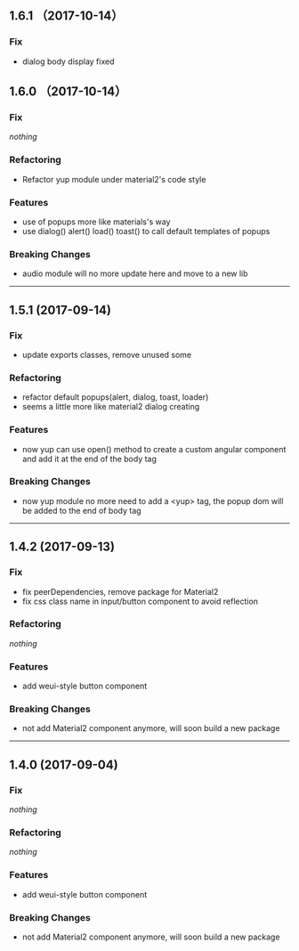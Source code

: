 ## 1.6.1 （2017-10-14）
### Fix
* dialog body display fixed

## 1.6.0 （2017-10-14）
### Fix
*nothing*
### Refactoring
* Refactor yup module under material2's code style
### Features
* use of popups more like materials's way
* use dialog() alert() load() toast() to call default templates of popups
### Breaking Changes
* audio module will no more update here and move to a new lib

<hr />

## 1.5.1 (2017-09-14)
### Fix
* update exports classes, remove unused some
### Refactoring
* refactor default popups(alert, dialog, toast, loader)
* seems a little more like material2 dialog creating
### Features
* now yup can use open() method to create a custom angular component and add it at the end of the body tag
### Breaking Changes
* now yup module no more need to add a \<yup\> tag, the popup dom will be added to the end of body tag

<hr />

## 1.4.2 (2017-09-13)
### Fix
* fix peerDependencies, remove package for Material2
* fix css class name in input/button component to avoid reflection
### Refactoring
*nothing*
### Features
* add weui-style button component
### Breaking Changes
* not add Material2 component anymore, will soon build a new package

<hr />

## 1.4.0 (2017-09-04)
### Fix
*nothing*
### Refactoring
*nothing*
### Features
* add weui-style button component
### Breaking Changes
* not add Material2 component anymore, will soon build a new package